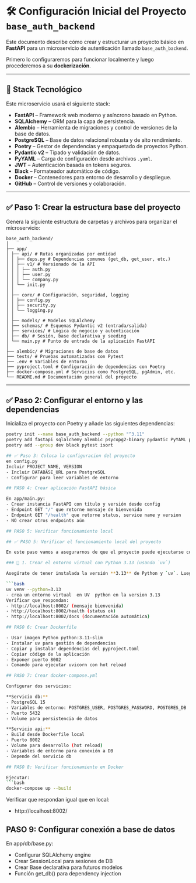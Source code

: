 # 🛠️ Configuración Inicial del Proyecto `base_auth_backend`

Este documento describe cómo crear y estructurar un proyecto básico en **FastAPI** para un microservicio de autenticación llamado `base_auth_backend`.

Primero lo configuraremos para funcionar localmente y luego procederemos a su **dockerización**.

---

## 🔧 Stack Tecnológico

Este microservicio usará el siguiente stack:

- **FastAPI** – Framework web moderno y asíncrono basado en Python.
- **SQLAlchemy** – ORM para la capa de persistencia.
- **Alembic** – Herramienta de migraciones y control de versiones de la base de datos.
- **PostgreSQL** – Base de datos relacional robusta y de alto rendimiento.
- **Poetry** – Gestor de dependencias y empaquetado de proyectos Python.
- **Pydantic v2** – Tipado y validación de datos.
- **PyYAML** – Carga de configuración desde archivos `.yaml`.
- **JWT** – Autenticación basada en tokens seguros.
- **Black** – Formateador automático de código.
- **Docker** – Contenedores para entorno de desarrollo y despliegue.
- **GitHub** – Control de versiones y colaboración.

---

## ✅ Paso 1: Crear la estructura base del proyecto

Genera la siguiente estructura de carpetas y archivos para organizar el microservicio:
```
base_auth_backend/
│
├── app/
│ ├── api/ # Rutas organizadas por entidad
│ │ ├── deps.py # Dependencias comunes (get_db, get_user, etc.)
│ │ ├── v1/ # Versionado de la API
│ │ │ ├── auth.py
│ │ │ ├── user.py
│ │ │ └── company.py
│ │ └── init.py
│ │
│ ├── core/ # Configuración, seguridad, logging
│ │ ├── config.py
│ │ ├── security.py
│ │ └── logging.py
│ │
│ ├── models/ # Modelos SQLAlchemy
│ ├── schemas/ # Esquemas Pydantic v2 (entrada/salida)
│ ├── services/ # Lógica de negocio y autenticación
│ ├── db/ # Sesión, base declarativa y seeding
│ └── main.py # Punto de entrada de la aplicación FastAPI
│
├── alembic/ # Migraciones de base de datos
├── tests/ # Pruebas automatizadas con Pytest
├── .env # Variables de entorno
├── pyproject.toml # Configuración de dependencias con Poetry
├── docker-compose.yml # Servicios como PostgreSQL, pgAdmin, etc.
└── README.md # Documentación general del proyecto
```


---

## ✅ Paso 2: Configurar el entorno y las dependencias

Inicializa el proyecto con Poetry y añade las siguientes dependencias:

```bash
poetry init --name base_auth_backend --python "^3.11"
poetry add fastapi sqlalchemy alembic psycopg2-binary pydantic PyYAML python-jose[cryptography]
poetry add --group dev black pytest isort

## ✅ Paso 3: Coloca la configuracion del proyecto 
en config.py
Incluir PROJECT_NAME, VERSION
- Incluir DATABASE_URL para PostgreSQL
- Configurar para leer variables de entorno

## PASO 4: Crear aplicación FastAPI básica

En app/main.py:
- Crear instancia FastAPI con título y versión desde config
- Endpoint GET "/" que retorne mensaje de bienvenida
- Endpoint GET "/health" que retorne status, service name y version
- NO crear otros endpoints aún

## PASO 5: Verificar funcionamiento local

## ✅ PASO 5: Verificar el funcionamiento local del proyecto

En este paso vamos a asegurarnos de que el proyecto puede ejecutarse correctamente en tu máquina utilizando `poetry` para gestionar las dependencias y `uv` para crear el entorno de desarrollo.

### 🔧 1. Crear el entorno virtual con Python 3.13 (usando `uv`)

Asegúrate de tener instalada la versión **3.13** de Python y `uv`. Luego, ejecuta:

```bash
uv venv --python=3.13
- crea un entorno virtual  en UV  python en la version 3.13 
Verificar que respondan:
- http://localhost:8002/ (mensaje bienvenida)
- http://localhost:8002/health (status ok)
- http://localhost:8002/docs (documentación automática)

## PASO 6: Crear Dockerfile

- Usar imagen Python python:3.11-slim
- Instalar uv para gestión de dependencias
- Copiar y instalar dependencias del pyproject.toml
- Copiar código de la aplicación
- Exponer puerto 8002
- Comando para ejecutar uvicorn con hot reload

## PASO 7: Crear docker-compose.yml

Configurar dos servicios:

**Servicio db:**
- PostgreSQL 15
- Variables de entorno: POSTGRES_USER, POSTGRES_PASSWORD, POSTGRES_DB
- Puerto 5432
- Volume para persistencia de datos

**Servicio api:**
- Build desde Dockerfile local
- Puerto 8002
- Volume para desarrollo (hot reload)
- Variables de entorno para conexión a DB
- Depende del servicio db

## PASO 8: Verificar funcionamiento en Docker

Ejecutar:
```bash
docker-compose up --build
```

Verificar que respondan igual que en local:
- http://localhost:8002/


## PASO 9: Configurar conexión a base de datos

En app/db/base.py:
- Configurar SQLAlchemy engine
- Crear SessionLocal para sesiones de DB
- Crear Base declarativa para futuros modelos
- Función get_db() para dependency injection